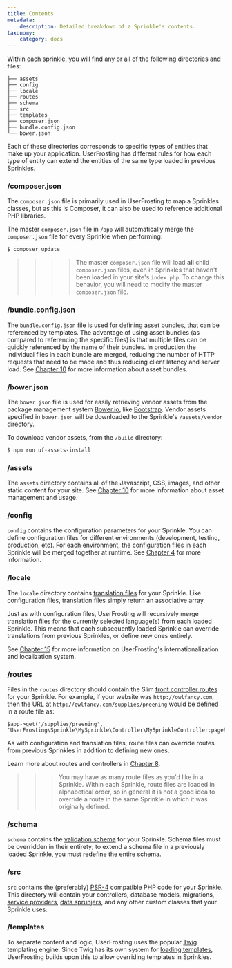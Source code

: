 ```yaml
---
title: Contents
metadata:
    description: Detailed breakdown of a Sprinkle's contents.
taxonomy:
    category: docs
---
```


Within each sprinkle, you will find any or all of the following directories and files:

```
├── assets
├── config
├── locale
├── routes
├── schema
├── src
├── templates
├── composer.json
├── bundle.config.json
└── bower.json
```

Each of these directories corresponds to specific types of entities that make up your application.  UserFrosting has different rules for how each type of entity can extend the entities of the same type loaded in previous Sprinkles.

### /composer.json

The `composer.json` file is primarily used in UserFrosting to map a Sprinkles classes, but as this is Composer, it can also be used to reference additional PHP libraries. 

The master `composer.json` file in `/app` will automatically merge the `composer.json` file for every Sprinkle when performing:

```bash
$ composer update
```

>>>> The master `composer.json` file will load **all** child `composer.json` files, even in Sprinkles that haven't been loaded in your site's `index.php`.  To change this behavior, you will need to modify the master `composer.json` file.

### /bundle.config.json

The `bundle.config.json` file is used for defining asset bundles, that can be referenced by templates. The advantage of using asset bundles (as compared to referencing the specific files) is that multiple files can be quickly referenced by the name of their bundles.  In production the individual files in each bundle are merged, reducing the number of HTTP requests that need to be made and thus reducing client latency and server load.  See [Chapter 10](/asset-management/asset-bundles) for more information about asset bundles.

### /bower.json

The `bower.json` file is used for easily retrieving vendor assets from the package management system [Bower.io](https://bower.io/search/), like [Bootstrap](http://getbootstrap.com/). Vendor assets specified in `bower.json` will be downloaded to the Sprinkle's `/assets/vendor` directory.

To download vendor assets, from the `/build` directory:

```bash
$ npm run uf-assets-install
```

### /assets

The `assets` directory contains all of the Javascript, CSS, images, and other static content for your site.  See [Chapter 10](/assets) for more information about asset management and usage.

### /config

`config` contains the configuration parameters for your Sprinkle.  You can define configuration files for different environments (development, testing, production, etc).  For each environment, the configuration files in each Sprinkle will be merged together at runtime.  See [Chapter 4](/configuration/config-files) for more information.

### /locale

The `locale` directory contains [translation files](/advanced/i18n) for your Sprinkle.  Like configuration files, translation files simply return an associative array.

Just as with configuration files, UserFrosting will recursively merge translation files for the currently selected language(s) from each loaded Sprinkle.  This means that each subsequently loaded Sprinkle can override translations from previous Sprinkles, or define new ones entirely.

See [Chapter 15](/advanced/i18n) for more information on UserFrosting's internationalization and localization system.

### /routes

Files in the `routes` directory should contain the Slim [front controller routes](/routes-and-controllers/front-controller) for your Sprinkle.  For example, if your website was `http://owlfancy.com`, then the URL at `http://owlfancy.com/supplies/preening` would be defined in a route file as:

```
$app->get('/supplies/preening', 'UserFrosting\Sprinkle\MySprinkle\Controller\MySprinkleController:pagePreening');
```

As with configuration and translation files, route files can override routes from previous Sprinkles in addition to defining new ones.

Learn more about routes and controllers in [Chapter 8](/routes-and-controllers).

>>> You may have as many route files as you'd like in a Sprinkle.  Within each Sprinkle, route files are loaded in alphabetical order, so in general it is not a good idea to override a route in the same Sprinkle in which it was originally defined.

### /schema

`schema` contains the [validation schema](/routes-and-controllers/validation) for your Sprinkle.  Schema files must be overridden in their entirety; to extend a schema file in a previously loaded Sprinkle, you must redefine the entire schema.

### /src

`src` contains the (preferably) [PSR-4](http://www.php-fig.org/psr/psr-4/) compatible PHP code for your Sprinkle.  This directory will contain your controllers, database models, migrations, [service providers](/services), [data sprunjers](/database/data-sprunjing), and any other custom classes that your Sprinkle uses.

### /templates

To separate content and logic, UserFrosting uses the popular [Twig](http://twig.sensiolabs.org/) templating engine.  Since Twig has its own system for [loading templates](http://twig.sensiolabs.org/doc/api.html#built-in-loaders), UserFrosting builds upon this to allow overriding templates in Sprinkles.
